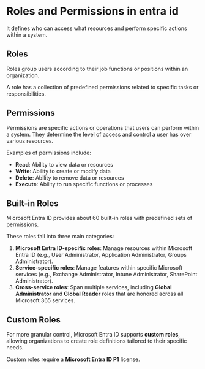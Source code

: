# Roles and Permissions in entra id

It defines who can access what resources and perform specific actions within a system.

## Roles

Roles group users according to their job functions or positions within an organization.  

A role has a collection of predefined permissions related to specific tasks or responsibilities.  

## Permissions

Permissions are specific actions or operations that users can perform within a system. They determine the level of access and control a user has over various resources.  

Examples of permissions include:  

- **Read**: Ability to view data or resources  
- **Write**: Ability to create or modify data  
- **Delete**: Ability to remove data or resources  
- **Execute**: Ability to run specific functions or processes  

## Built-in Roles

Microsoft Entra ID provides about 60 built-in roles with predefined sets of permissions.  

These roles fall into three main categories:  

1. **Microsoft Entra ID-specific roles**: Manage resources within Microsoft Entra ID (e.g., User Administrator, Application Administrator, Groups Administrator).  
2. **Service-specific roles**: Manage features within specific Microsoft services (e.g., Exchange Administrator, Intune Administrator, SharePoint Administrator).  
3. **Cross-service roles**: Span multiple services, including **Global Administrator** and **Global Reader** roles that are honored across all Microsoft 365 services.  

## Custom Roles

For more granular control, Microsoft Entra ID supports **custom roles**, allowing organizations to create role definitions tailored to their specific needs.  

Custom roles require a **Microsoft Entra ID P1** license. 
